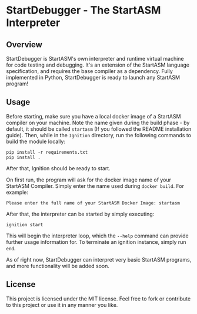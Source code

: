 # StartDebugger - The StartASM Interpreter

## Overview
StartDebugger is StartASM's own interpreter and runtime virtual machine for code testing and debugging. It's an extension of the StartASM language specification, and requires the base compiler as a dependency. Fully implemented in Python, StartDebugger is ready to launch any StartASM program!

## Usage
Before starting, make sure you have a local docker image of a StartASM compiler on your machine. Note the name given during the build phase - by default, it should be called `startasm` (If you followed the README installation guide).
Then, while in the `Ignition` directory, run the following commands to build the module locally:
```
pip install -r requirements.txt
pip install .
```
After that, Ignition should be ready to start. 

On first run, the program will ask for the docker image name of your StartASM Compiler. Simply enter the name used during `docker build`. For example:
```
Please enter the full name of your StartASM Docker Image: startasm
```

After that, the interpreter can be started by simply executing:
```
ignition start
```

This will begin the interpreter loop, which the `--help` command can provide further usage information for. To terminate an ignition instance, simply run `end`.

As of right now, StartDebugger can interpret very basic StartASM programs, and more functionality will be added soon.

## License
This project is licensed under the MIT license. Feel free to fork or contribute to this project or use it in any manner you like.
